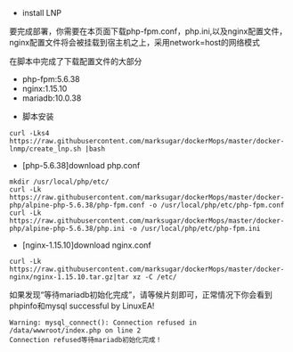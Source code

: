 * install LNP




要完成部署，你需要在本页面下载php-fpm.conf，php.ini,以及nginx配置文件，nginx配置文件将会被挂载到宿主机之上，采用network=host的网络模式

在脚本中完成了下载配置文件的大部分

* php-fpm:5.6.38
* nginx:1.15.10
* mariadb:10.0.38

- 脚本安装
```
curl -Lks4 https://raw.githubusercontent.com/marksugar/dockerMops/master/docker-lnmp/create_lnp.sh |bash
```

-  [php-5.6.38]download php.conf
```
mkdir /usr/local/php/etc/
curl -Lk https://raw.githubusercontent.com/marksugar/dockerMops/master/docker-php/alpine-php-5.6.38/php-fpm.conf -o /usr/local/php/etc/php-fpm.conf
curl -Lk https://raw.githubusercontent.com/marksugar/dockerMops/master/docker-php/alpine-php-5.6.38/php.ini -o /usr/local/php/etc/php-fpm.ini
```
- [nginx-1.15.10]download nginx.conf
```
curl -Lk https://raw.githubusercontent.com/marksugar/dockerMops/master/docker-nginx/nginx-1.15.10.tar.gz|tar xz -C /etc/
```

如果发现“等待mariadb初始化完成”，请等候片刻即可，正常情况下你会看到phpinfo和mysql successful by LinuxEA!
```
Warning: mysql_connect(): Connection refused in /data/wwwroot/index.php on line 2
Connection refused等待mariadb初始化完成！
```